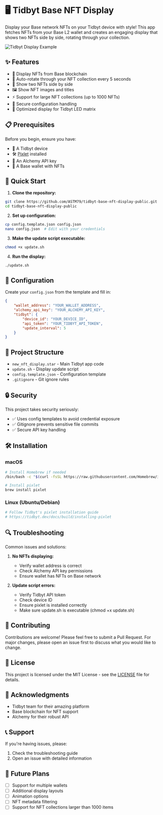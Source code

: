 # 🖥️ Tidbyt Base NFT Display

Display your Base network NFTs on your Tidbyt device with style! This app fetches NFTs from your Base L2 wallet and creates an engaging display that shows two NFTs side by side, rotating through your collection.

![Tidbyt Display Example](assets/preview.png)

## ✨ Features

- 🎨 Display NFTs from Base blockchain
- 🔄 Auto-rotate through your NFT collection every 5 seconds
- 👥 Show two NFTs side by side
- 🖼️ Show NFT images and titles
- ⚡ Support for large NFT collections (up to 1000 NFTs)
- 🔐 Secure configuration handling
- 🎯 Optimized display for Tidbyt LED matrix

## 📋 Prerequisites

Before you begin, ensure you have:
- 📱 A Tidbyt device
- 🛠️ [Pixlet](https://tidbyt.dev/docs/build/installing-pixlet) installed
- 🔑 An Alchemy API key
- 👛 A Base wallet with NFTs

## 🚀 Quick Start

1. **Clone the repository:**
```bash
git clone https://github.com/ASTM79/tidbyt-base-nft-display-public.git
cd tidbyt-base-nft-display-public
```

2. **Set up configuration:**
```bash
cp config.template.json config.json
nano config.json  # Edit with your credentials
```

3. **Make the update script executable:**
```bash
chmod +x update.sh
```

4. **Run the display:**
```bash
./update.sh
```

## 🔧 Configuration

Create your `config.json` from the template and fill in:

```json
{
    "wallet_address": "YOUR_WALLET_ADDRESS",
    "alchemy_api_key": "YOUR_ALCHEMY_API_KEY",
    "tidbyt": {
        "device_id": "YOUR_DEVICE_ID",
        "api_token": "YOUR_TIDBYT_API_TOKEN",
        "update_interval": 5
    }
}
```

## 📁 Project Structure

- `new_nft_display.star` - Main Tidbyt app code
- `update.sh` - Display update script
- `config.template.json` - Configuration template
- `.gitignore` - Git ignore rules

## 🔒 Security

This project takes security seriously:
- ✅ Uses config templates to avoid credential exposure
- ✅ Gitignore prevents sensitive file commits
- ✅ Secure API key handling

## 🛠️ Installation

### macOS
```bash
# Install Homebrew if needed
/bin/bash -c "$(curl -fsSL https://raw.githubusercontent.com/Homebrew/install/HEAD/install.sh)"

# Install pixlet
brew install pixlet
```

### Linux (Ubuntu/Debian)
```bash
# Follow Tidbyt's pixlet installation guide
# https://tidbyt.dev/docs/build/installing-pixlet
```

## 🔍 Troubleshooting

Common issues and solutions:

1. **No NFTs displaying:**
   - Verify wallet address is correct
   - Check Alchemy API key permissions
   - Ensure wallet has NFTs on Base network

2. **Update script errors:**
   - Verify Tidbyt API token
   - Check device ID
   - Ensure pixlet is installed correctly
   - Make sure update.sh is executable (chmod +x update.sh)

## 🤝 Contributing

Contributions are welcome! Please feel free to submit a Pull Request. For major changes, please open an issue first to discuss what you would like to change.

## 📄 License

This project is licensed under the MIT License - see the [LICENSE](LICENSE) file for details.

## 🙏 Acknowledgments

- Tidbyt team for their amazing platform
- Base blockchain for NFT support
- Alchemy for their robust API

## 📞 Support

If you're having issues, please:
1. Check the troubleshooting guide
2. Open an issue with detailed information

## 🔮 Future Plans

- [ ] Support for multiple wallets
- [ ] Additional display layouts
- [ ] Animation options
- [ ] NFT metadata filtering
- [ ] Support for NFT collections larger than 1000 items